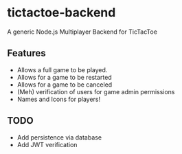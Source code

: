 # tictactoe-backend
A generic Node.js Multiplayer Backend for TicTacToe 

## Features
- Allows a full game to be played.
- Allows for a game to be restarted
- Allows for a game to be canceled
- (Meh) verification of users for game admin permissions
- Names and Icons for players!

## TODO
- Add persistence via database
- Add JWT verification
